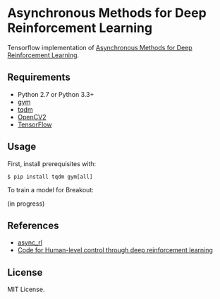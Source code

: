 # Asynchronous Methods for Deep Reinforcement Learning

Tensorflow implementation of [Asynchronous Methods for Deep Reinforcement Learning](http://arxiv.org/abs/1602.01783).


## Requirements

- Python 2.7 or Python 3.3+
- [gym](https://github.com/openai/gym)
- [tqdm](https://github.com/tqdm/tqdm)
- [OpenCV2](http://opencv.org/)
- [TensorFlow](https://www.tensorflow.org/)


## Usage

First, install prerequisites with:

    $ pip install tqdm gym[all]

To train a model for Breakout:

(in progress)


## References

- [async_rl](https://github.com/muupan/async-rl)
- [Code for Human-level control through deep reinforcement learning](https://sites.google.com/a/deepmind.com/dqn/)


## License

MIT License.
